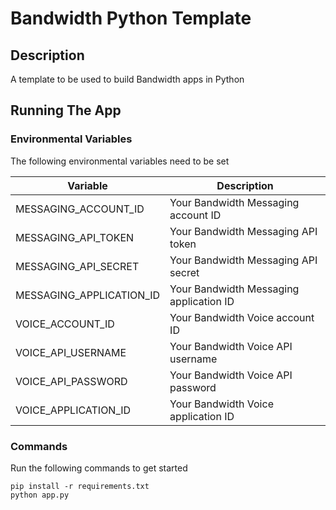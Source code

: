 # Bandwidth Python Template

## Description
A template to be used to build Bandwidth apps in Python

## Running The App

### Environmental Variables
The following environmental variables need to be set

| Variable | Description |
|--|--|
| MESSAGING_ACCOUNT_ID | Your Bandwidth Messaging account ID |
| MESSAGING_API_TOKEN | Your Bandwidth Messaging API token |
| MESSAGING_API_SECRET | Your Bandwidth Messaging API secret |
| MESSAGING_APPLICATION_ID | Your Bandwidth Messaging application ID |
| VOICE_ACCOUNT_ID | Your Bandwidth Voice account ID |
| VOICE_API_USERNAME | Your Bandwidth Voice API username |
| VOICE_API_PASSWORD | Your Bandwidth Voice API password |
| VOICE_APPLICATION_ID | Your Bandwidth Voice application ID |

### Commands
Run the following commands to get started

```
pip install -r requirements.txt
python app.py
```
